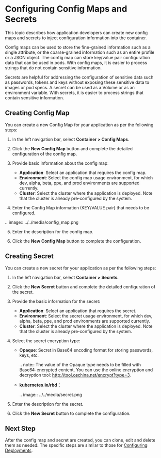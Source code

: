 # Configuring Config Maps and Secrets

This topic describes how application developers can create new config maps and secrets to inject configuration information into the container.

Config maps can be used to store the fine-grained information such as a single attribute, or the coarse-grained information such as an entire profile or a JSON object. The config map can store key/value pair configuration data that can be used in pods. With config maps, it is easier to process strings that do not contain sensitive information.

Secrets are helpful for addressing the configuration of sensitive data such as passwords, tokens and keys without exposing these sensitive data to images or pod specs. A secret can be used as a Volume or as an environment variable. With secrets, it is easier to process strings that contain sensitive information.

## Creating Config Map

You can create a new Config Map for your application as per the following steps:

1. In the left navigation bar, select **Container > Config Maps**.

2. Click the **New Config Map** button and complete the detailed configuration of the config map.

3. Provide basic information about the config map:

   - **Application**: Select an application that requires the config map.
   - **Environment**: Select the config map usage environment, for which dev, alpha, beta, ppe, and prod environments are supported currently.
   - **Cluster**: Select the cluster where the application is deployed. Note that the cluster is already pre-configured by the system.

4. Enter the Config Map information (KEY/VALUE pair) that needs to be configured.

  .. image:: ../../media/config_map.png

5. Enter the description for the config map.

6. Click the **New Config Map** button to complete the configuration.

## Creating Secret

You can create a new secret for your application as per the following steps:

1. In the left navigation bar, select **Container > Secrets**.

2. Click the **New Secret** button and complete the detailed configuration of the secret.

3. Provide the basic information for the secret:

   - **Application**: Select an application that requires the secret.
   - **Environment**: Select the secret usage environment, for which dev, alpha, beta, ppe, and prod environments are supported currently.
   - **Cluster**: Select the cluster where the application is deployed. Note that the cluster is already pre-configured by the system.

4. Select the secret encryption type:

   - **Opaque**: Secret in Base64 encoding format for storing passwords, keys, etc. 
   
     .. note:: The value of the Opaque type needs to be filled with Base64-encrypted content. You can use the online encryption and decryption tool: <http://tool.oschina.net/encrypt?type=3>.

   - **kubernetes.io/rbd**：

     .. image:: ../../media/secret.png

5. Enter the description for the secret.

6. Click the **New Secret** button to complete the configuration.

## Next Step

After the config map and secret are created, you can clone, edit and delete them as needed. The specific steps are similar to those for [Configuring Deployments](configuring_deployment).

<!--end-->

